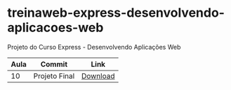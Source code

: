 # treinaweb-express-desenvolvendo-aplicacoes-web
Projeto do Curso Express - Desenvolvendo Aplicações Web

Aula | Commit | Link 
------ | ------ | ------ 
10  | Projeto Final | [Download](https://github.com/treinaweb/treinaweb-express-desenvolvendo-aplicacoes-web/archive/cf10390602b975f95ec8817a19561cc671c19c5a.zip) 
